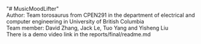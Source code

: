 "# MusicMoodLifter" \
Author: Team torosaurus from CPEN291 in the department of electrical and computer engineering in University of British Columbia\
        Team member: David Zhang, Jack Le, Tuo Yang and Yisheng Liu\
        There is a demo video link in the reports/final/readme.md
